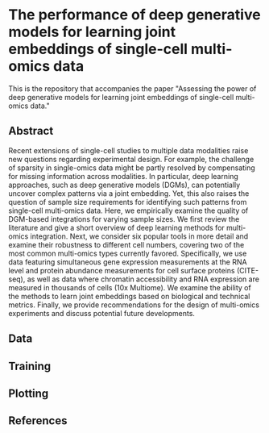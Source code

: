 # The performance of deep generative models for learning joint embeddings of single-cell multi-omics data
This is the repository that accompanies the paper "Assessing the power of deep generative models for learning joint embeddings of single-cell multi-omics data."

## Abstract
Recent extensions of single-cell studies to multiple data modalities raise new questions regarding experimental design. For example, the challenge of sparsity in single-omics data might be partly resolved by compensating for missing information across modalities. In particular, deep learning approaches, such as deep generative models (DGMs), can potentially uncover complex patterns via a joint embedding. Yet, this also raises the question of sample size requirements for identifying such patterns from single-cell multi-omics data. Here, we empirically examine the quality of DGM-based integrations for varying sample sizes. We first review the literature and give a short overview of deep learning methods for multi-omics integration. Next, we consider six popular tools in more detail and examine their robustness to different cell numbers, covering two of the most common multi-omics types currently favored. Specifically, we use data featuring simultaneous gene expression measurements at the RNA level and protein abundance measurements for cell surface proteins (CITE-seq), as well as data where chromatin accessibility and RNA expression are measured in thousands of cells (10x Multiome). We examine the ability of the methods to learn joint embeddings based on biological and technical metrics. Finally, we provide recommendations for the design of multi-omics experiments and discuss potential future developments.

## Data  

## Training  

## Plotting  

## References  
